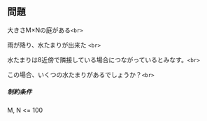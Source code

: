 ## 問題

大きさM×Nの庭がある`<br>`

雨が降り、水たまりが出来た `<br>`

水たまりは8近傍で隣接している場合につながっているとみなす。`<br>`

この場合、いくつの水たまりがあるでしょうか？`<br>`


##### 制約条件

M, N <= 100
